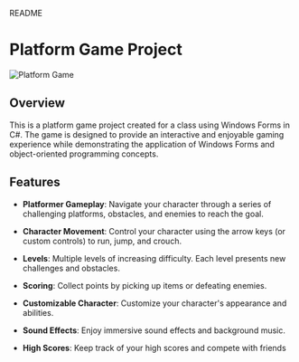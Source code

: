 README
# Platform Game Project

![Platform Game](game_screenshot.png)

## Overview

This is a platform game project created for a class using Windows Forms in C#. The game is designed to provide an interactive and enjoyable gaming experience while demonstrating the application of Windows Forms and object-oriented programming concepts.

## Features

- **Platformer Gameplay**: Navigate your character through a series of challenging platforms, obstacles, and enemies to reach the goal.
  
- **Character Movement**: Control your character using the arrow keys (or custom controls) to run, jump, and crouch.

- **Levels**: Multiple levels of increasing difficulty. Each level presents new challenges and obstacles.

- **Scoring**: Collect points by picking up items or defeating enemies.

- **Customizable Character**: Customize your character's appearance and abilities.

- **Sound Effects**: Enjoy immersive sound effects and background music.

- **High Scores**: Keep track of your high scores and compete with friends

